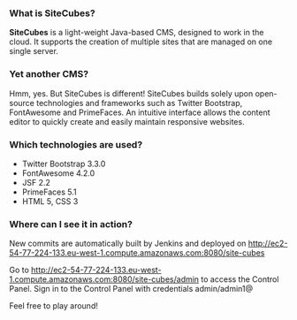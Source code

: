 ### What is SiteCubes?

**SiteCubes** is a light-weight Java-based CMS, designed to work in the cloud. It supports the creation of multiple sites that are managed on one single server.

### Yet another CMS?

Hmm, yes. But SiteCubes is different! SiteCubes builds solely upon open-source technologies and frameworks such as Twitter Bootstrap, FontAwesome and PrimeFaces. An intuitive interface allows the content editor to quickly create and easily maintain responsive websites.

### Which technologies are used?

* Twitter Bootstrap 3.3.0
* FontAwesome 4.2.0
* JSF 2.2
* PrimeFaces 5.1
* HTML 5, CSS 3

### Where can I see it in action?

New commits are automatically built by Jenkins and deployed on
http://ec2-54-77-224-133.eu-west-1.compute.amazonaws.com:8080/site-cubes

Go to http://ec2-54-77-224-133.eu-west-1.compute.amazonaws.com:8080/site-cubes/admin to access the Control Panel.
Sign in to the Control Panel with credentials admin/admin1@

Feel free to play around!
